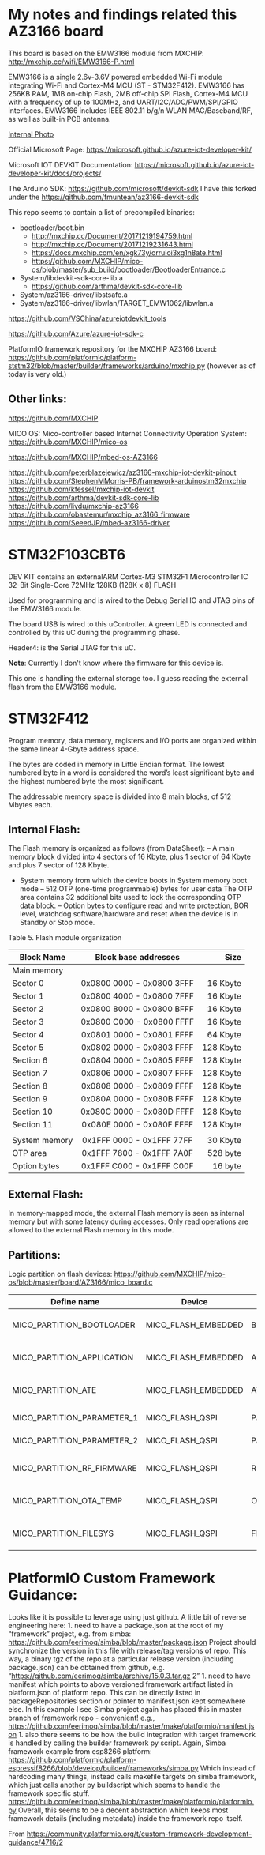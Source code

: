 # My notes and findings related this AZ3166 board

This board is based on the EMW3166 module from MXCHIP:
http://mxchip.cc/wifi/EMW3166-P.html

EMW3166 is a single 2.6v-3.6V powered embedded Wi-Fi module integrating Wi-Fi and Cortex-M4 MCU (ST - STM32F412). 
EMW3166 has 256KB RAM, 1MB on-chip Flash, 2MB off-chip SPI Flash, Cortex-M4 MCU with a frequency of up to 100MHz, and UART/I2C/ADC/PWM/SPI/GPIO interfaces. EMW3166 includes IEEE 802.11 b/g/n WLAN MAC/Baseband/RF, as well as built-in PCB antenna.


[Internal Photo](https://cdn-0.fccid.io/png.php?id=3234831&page=0)


Official Microsoft Page: https://microsoft.github.io/azure-iot-developer-kit/

Microsoft IOT DEVKIT Documentation: https://microsoft.github.io/azure-iot-developer-kit/docs/projects/ 

The Arduino SDK: https://github.com/microsoft/devkit-sdk I have this forked under the https://github.com/fmuntean/az3166-devkit-sdk

This repo seems to contain a list of precompiled binaries:
- bootloader/boot.bin
  - http://mxchip.cc/Document/20171219194759.html
  - http://mxchip.cc/Document/20171219231643.html
  - https://docs.mxchip.com/en/xgk73y/orruioi3xg1n8ate.html
  - https://github.com/MXCHIP/mico-os/blob/master/sub_build/bootloader/BootloaderEntrance.c
- System/libdevkit-sdk-core-lib.a 
  - https://github.com/arthma/devkit-sdk-core-lib
- System/az3166-driver/libstsafe.a
- System/az3166-driver/libwlan/TARGET_EMW1062/libwlan.a
 


https://github.com/VSChina/azureiotdevkit_tools

https://github.com/Azure/azure-iot-sdk-c

PlatformIO framework repository for the MXCHIP AZ3166 board: https://github.com/platformio/platform-ststm32/blob/master/builder/frameworks/arduino/mxchip.py (however as of today is very old.)


## Other links:
https://github.com/MXCHIP

MICO OS: Mico-controller based Internet Connectivity Operation System: https://github.com/MXCHIP/mico-os

https://github.com/MXCHIP/mbed-os-AZ3166

https://github.com/peterblazejewicz/az3166-mxchip-iot-devkit-pinout
https://github.com/StephenMMorris-PB/framework-arduinostm32mxchip
https://github.com/kfessel/mxchip-iot-devkit
https://github.com/arthma/devkit-sdk-core-lib
https://github.com/liydu/mxchip-az3166
https://github.com/obastemur/mxchip_az3166_firmware
https://github.com/SeeedJP/mbed-az3166-driver

# STM32F103CBT6
DEV KIT contains an externalARM Cortex-M3 STM32F1 Microcontroller IC 32-Bit Single-Core 72MHz 128KB (128K x 8) FLASH

Used for programming and is wired to the Debug Serial IO and JTAG pins of the EMW3166 module.

The board USB is wired to this uController.
A green LED is connected and controlled by this uC during the programming phase.

Header4: is the Serial JTAG for this uC.

**Note**: Currently I don't know where the firmware for this device is.

This one is handling the external storage too. I guess reading the external flash from the EMW3166 module.


# STM32F412 

Program memory, data memory, registers and I/O ports are organized within the same linear 4-Gbyte address space.

The bytes are coded in memory in Little Endian format. The lowest numbered byte in a word is considered the word’s least significant byte and the highest numbered byte the most significant.

The addressable memory space is divided into 8 main blocks, of 512 Mbytes each.

## Internal Flash:
The Flash memory is organized as follows (from DataSheet):
– A main memory block divided into 4 sectors of 16 Kbyte, plus 1 sector of 64 Kbyte and plus 7 sector of 128 Kbyte.
- System memory from which the device boots in System memory boot mode
– 512 OTP (one-time programmable) bytes for user data
The OTP area contains 32 additional bits used to lock the corresponding OTP 
data block.
– Option bytes to configure read and write protection, BOR level, watchdog 
software/hardware and reset when the device is in Standby or Stop mode.

Table 5. Flash module organization 

|Block  Name  | Block base addresses      | Size|
|-------------|:---------------------------:|-----:|
|Main memory|
|Sector 0     | 0x0800 0000 - 0x0800 3FFF |16 Kbyte|
|Sector 1     | 0x0800 4000 - 0x0800 7FFF |16 Kbyte|
|Sector 2     | 0x0800 8000 - 0x0800 BFFF |16 Kbyte|
|Sector 3     | 0x0800 C000 - 0x0800 FFFF |16 Kbyte|
|Sector 4     | 0x0801 0000 - 0x0801 FFFF |64 Kbyte|
|Sector 5     | 0x0802 0000 - 0x0803 FFFF |128 Kbyte|
|Section 6    | 0x0804 0000 - 0x0805 FFFF |128 Kbyte|
|Section 7    | 0x0806 0000 - 0x0807 FFFF |128 Kbyte|
|Section 8    | 0x0808 0000 - 0x0809 FFFF |128 Kbyte|
|Section 9    | 0x080A 0000 - 0x080B FFFF |128 Kbyte|
|Section 10   | 0x080C 0000 - 0x080D FFFF |128 Kbyte|
|Section 11   | 0x080E 0000 - 0x080F FFFF |128 Kbyte|
|||||
|System memory| 0x1FFF 0000 - 0x1FFF 77FF |30 Kbyte|
|OTP area     | 0x1FFF 7800 - 0x1FFF 7A0F |528 byte|
|Option bytes | 0x1FFF C000 - 0x1FFF C00F |16 byte|

## External Flash:
In memory-mapped mode, the external Flash memory is seen as internal memory but with 
some latency during accesses. Only read operations are allowed to the external Flash 
memory in this mode.

## Partitions:

Logic partition on flash devices: https://github.com/MXCHIP/mico-os/blob/master/board/AZ3166/mico_board.c

|Define name | Device| Name | Start | Length|
|-------------------------|-------------------|----------|---------|-----|
|MICO_PARTITION_BOOTLOADER|MICO_FLASH_EMBEDDED|Bootloader|0x08000000|0x8000 //32k bytes|
|MICO_PARTITION_APPLICATION|MICO_FLASH_EMBEDDED|Application|0x08008000|0xF8000 //992k bytes|
|MICO_PARTITION_ATE|MICO_FLASH_EMBEDDED|ATEFirmware|0x080A0000|0x60000 //384k bytes|
|MICO_PARTITION_PARAMETER_1|MICO_FLASH_QSPI|PARAMETER1|0x0|0x1000 //4k bytes|
|MICO_PARTITION_PARAMETER_2|MICO_FLASH_QSPI|PARAMETER2| 0x1000|0x1000 //4k bytes|
|MICO_PARTITION_RF_FIRMWARE|MICO_FLASH_QSPI|RF Firmware| 0x2000|0x6E000 //440k bytes|
|MICO_PARTITION_OTA_TEMP|MICO_FLASH_QSPI|OTA Storage| 0x70000| 0x98000 //608k bytes|
|MICO_PARTITION_FILESYS| MICO_FLASH_QSPI|FILESYS|0x118000| 0x0E8000 //928k bytes|



# PlatformIO Custom Framework Guidance: 
Looks like it is possible to leverage using just github. A little bit of reverse engineering here:
	1. need to have a package.json at the root of my “framework” project, e.g. from simba:
https://github.com/eerimoq/simba/blob/master/package.json
Project should synchronize the version in this file with release/tag versions of repo.
This way, a binary tgz of the repo at a particular release version (including package.json) can be obtained from github, e.g. “https://github.com/eerimoq/simba/archive/15.0.3.tar.gz 2”
	1. need to have manifest which points to above versioned framework artifact listed in platform.json of platform repo. This can be directly listed in packageRepositories section or pointer to manifest.json kept somewhere else. In this example I see Simba project again has placed this in master branch of framework repo - convenient! e.g.,
https://github.com/eerimoq/simba/blob/master/make/platformio/manifest.json
	1. also there seems to be how the build integration with target framework is handled by calling the builder framework py script. Again, Simba framework example from esp8266 platform:
https://github.com/platformio/platform-espressif8266/blob/develop/builder/frameworks/simba.py
Which instead of hardcoding many things, instead calls makefile targets on simba framework, which just calls another py buildscript which seems to handle the framework specific stuff.
https://github.com/eerimoq/simba/blob/master/make/platformio/platformio.py
Overall, this seems to be a decent abstraction which keeps most framework details (including metadata) inside the framework repo itself.

From <https://community.platformio.org/t/custom-framework-development-guidance/4716/2> 
